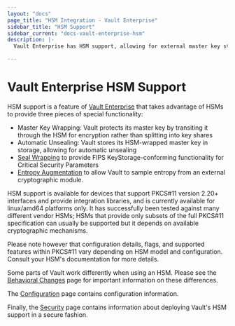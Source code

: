 ```yaml
---
layout: "docs"
page_title: "HSM Integration - Vault Enterprise"
sidebar_title: "HSM Support"
sidebar_current: "docs-vault-enterprise-hsm"
description: |-
  Vault Enterprise has HSM support, allowing for external master key storage and automatic unsealing.

---
```


# Vault Enterprise HSM Support

HSM support is a feature of [Vault
Enterprise](https://www.hashicorp.com/vault.html) that takes advantage of HSMs
to provide three pieces of special functionality:

 * Master Key Wrapping: Vault protects its master key by transiting it through
   the HSM for encryption rather than splitting into key shares
 * Automatic Unsealing: Vault stores its HSM-wrapped master key in storage,
   allowing for automatic unsealing
 * [Seal Wrapping](/docs/enterprise/sealwrap/index.html) to provide FIPS
   KeyStorage-conforming functionality for Critical Security Parameters
 * [Entropy Augmentation](/docs/enterprise/entropy-augmentation/index.html) to
   allow Vault to sample entropy from an external cryptographic module.

HSM support is available for devices that support PKCS#11 version 2.20+
interfaces and provide integration libraries, and is currently available for
linux/amd64 platforms only. It has successfully been tested against many
different vendor HSMs; HSMs that provide only subsets of the full PKCS#11
specification can usually be supported but it depends on available
cryptographic mechanisms.

Please note however that configuration details, flags, and supported features
within PKCS#11 vary depending on HSM model and configuration. Consult your
HSM's documentation for more details.

Some parts of Vault work differently when using an HSM. Please see the
[Behavioral Changes](/docs/enterprise/hsm/behavior.html) page for
important information on these differences.

The [Configuration](/docs/configuration/seal/pkcs11.html) page contains
configuration information.

Finally, the [Security](/docs/enterprise/hsm/security.html) page contains
information about deploying Vault's HSM support in a secure fashion.
